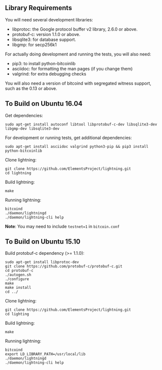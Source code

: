 Library Requirements
--------------------

You will need several development libraries:
* libprotoc: the Google protocol buffer v2 library, 2.6.0 or above.
* protobuf-c: version 1.1.0 or above.
* libsqlite3: for database support.
* libgmp: for secp256k1

For actually doing development and running the tests, you will also need:
* pip3: to install python-bitcoinlib
* asciidoc: for formatting the man pages (if you change them)
* valgrind: for extra debugging checks

You will also need a version of bitcoind with segregated witness support,
such as the 0.13 or above.

To Build on Ubuntu 16.04
---------------------

Get dependencies:
```
sudo apt-get install autoconf libtool libprotobuf-c-dev libsqlite3-dev libgmp-dev libsqlite3-dev
```

For development or running tests, get additional dependencies:
```
sudo apt-get install asciidoc valgrind python3-pip && pip3 install python-bitcoinlib
```

Clone lightning:
```
git clone https://github.com/ElementsProject/lightning.git
cd lightning
```

Build lightning:
```
make
```

Running lightning:
```
bitcoind
./daemon/lightningd
./daemon/lightning-cli help
```
**Note**: You may need to include `testnet=1` in `bitcoin.conf`

To Build on Ubuntu 15.10
------------------------
Build protobuf-c dependency (>= 1.1.0):
```
sudo apt-get install libprotoc-dev
git clone https://github.com/protobuf-c/protobuf-c.git
cd protobuf-c
./autogen.sh
./configure
make
make install
cd ../
```

Clone lightning:
```
git clone https://github.com/ElementsProject/lightning.git
cd lighting
```

Build lightning:
```
make
```

Running lightning:
```
bitcoind
export LD_LIBRARY_PATH=/usr/local/lib
./daemon/lightningd
./daemon/lightning-cli help
```
